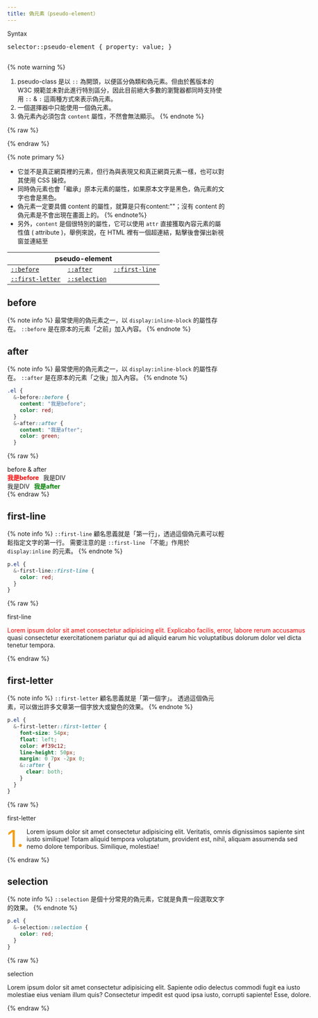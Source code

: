 ```yaml
---
title: 偽元素（pseudo-element）
---
```

<div class="codeBox">
  <div class="ribbon">Syntax</div>
  <pre class="syntax">
selector::pseudo-element { property: value; } 
  </pre>
</div>

{% note warning %}
1. pseudo-class 是以 `::` 為開頭，以便區分偽類和偽元素。但由於舊版本的 W3C 規範並未對此進行特別區分，因此目前絕大多數的瀏覽器都同時支持使用 `::` & `:` 這兩種方式來表示偽元素。
1. 一個選擇器中只能使用一個偽元素。
1. 偽元素內必須包含 `content` 屬性，不然會無法顯示。
{% endnote %}

{% raw %}
<style>
.el-before::before {
  font-weight: bold;
  content: "我是before";
  margin-right: 10px;
  color: red;
}
.el-after::after {
  font-weight: bold;
  content: "我是after";
  margin-left: 10px;
  color: green;
}

p[class^="el"] {
  width: 700px;
}

p.el-first-line::first-line {
  color: red;
}
p.el-first-letter::first-letter {
  font-size: 54px;
  float: left;
  color: #f39c12;
  line-height: 50px;
  margin: 0 7px -2px 0;
}
p.el-first-letter::first-letter::after {
  clear: both;
}
p.el-selection::selection {
  color: red;
  background: #fff;
}
</style>
{% endraw %}

{% note primary %}
- 它並不是真正網頁裡的元素，但行為與表現又和真正網頁元素一樣，也可以對其使用 CSS 操控。
- 同時偽元素也會「繼承」原本元素的屬性，如果原本文字是黑色，偽元素的文字也會是黑色。
- 偽元素一定要具備 content 的屬性，就算是只有content:""；沒有 content 的偽元素是不會出現在畫面上的。
{% endnote%}
- 另外，`content` 是個很特別的屬性，它可以使用 `attr` 直接獲取內容元素的屬性值 ( attribute )，舉例來說，在 HTML 裡有一個超連結，點擊後會彈出新視窗並連結至 

<table>
  <thead>
    <tr>
      <th colspan="3">pseudo-element</th>
    </tr>
  </thead>
  <tbody>
    <tr>
      <td><code><a href="#before">::before</a></code></td>
      <td><code><a href="#after">::after</a></code></td>
      <td><code><a href="#first-line">::first-line</a></code></td>
    </tr>
    <tr>
      <td><code><a href="#first-letter">::first-letter</a></code></td>
      <td><code><a href="#selection">::selection</a></code></td>
      <td></td>
    </tr>
  </tbody>
</table>

## before
{% note info %}
最常使用的偽元素之一，以 `display:inline-block` 的屬性存在。
`::before` 是在原本的元素「之前」加入內容。
{% endnote %}

## after
{% note info %}
最常使用的偽元素之一，以 `display:inline-block` 的屬性存在。
`::after` 是在原本的元素「之後」加入內容。
{% endnote %}

```scss
.el {
  &-before::before {
    content: "我是before";
    color: red;
  }
  &-after::after {
    content: "我是after";
    color: green;
  }
```
{% raw %}
<div class="result result--light">
<div class="ribbon ribbon--primary">before & after</div>
  <div class="el-before">我是DIV</div>
  <div class="el-after">我是DIV</div>
</div>
{% endraw %}

## first-line
{% note info %}
`::first-line` 顧名思義就是「第一行」，透過這個偽元素可以輕鬆指定文字的第一行。
需要注意的是 `::first-line` 「不能」作用於 `display:inline` 的元素。
{% endnote %}

```scss
p.el {
  &-first-line::first-line {
    color: red;
  }
}
```
{% raw %}
<div class="result result--light">
<div class="ribbon ribbon--success">first-line</div>
  <p class="el-first-line">Lorem ipsum dolor sit amet consectetur adipisicing elit. Explicabo facilis, error, labore rerum accusamus quasi consectetur exercitationem pariatur qui ad aliquid earum hic voluptatibus dolorum dolor vel dicta tenetur tempora.</p>
</div>
{% endraw %}

## first-letter
{% note info %}
`::first-letter` 顧名思義就是「第一個字」。
透過這個偽元素，可以做出許多文章第一個字放大或變色的效果。
{% endnote %}

```scss
p.el {
  &-first-letter::first-letter {
    font-size: 54px;
    float: left;
    color: #f39c12;
    line-height: 50px;
    margin: 0 7px -2px 0;
    &::after {
      clear: both;
    }
  }
}
```
{% raw %}
<div class="result result--light">
<div class="ribbon ribbon--success">first-letter</div>
  <p class="el-first-letter">
  1. Lorem ipsum dolor sit amet consectetur adipisicing elit. Veritatis, omnis dignissimos sapiente sint iusto similique! Totam aliquid tempora voluptatum, provident est, nihil, aliquam assumenda sed nemo dolore temporibus. Similique, molestiae!
  </p>
</div>
{% endraw %}

## selection
{% note info %}
`::selection` 是個十分常見的偽元素，它就是負責一段選取文字的效果。
{% endnote %}

```scss
p.el {
  &-selection::selection {
    color: red;
  }
}
```
{% raw %}
<div class="result result--light">
<div class="ribbon ribbon--success">selection</div>
  <p class="el-selection">
  Lorem ipsum dolor sit amet consectetur adipisicing elit. Sapiente odio delectus commodi fugit ea iusto molestiae eius veniam illum quis? Consectetur impedit est quod ipsa iusto, corrupti sapiente! Esse, dolore.
  </p>
</div>
{% endraw %}